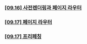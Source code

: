 ### [[09.16] 사전렌더링과 페이지 라우터](/docs/[09.16]사전렌더링과_Page_Router.md)

### [[09.17] 페이지 라우터](/docs/[09.17]page-router.md)

### [[09.17] 프리페칭](/docs/[09.17]프리페칭.md)
